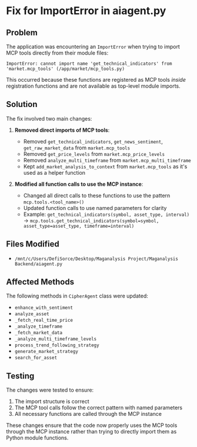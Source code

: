 # Fix for ImportError in aiagent.py

## Problem

The application was encountering an `ImportError` when trying to import MCP tools directly from their module files:

```
ImportError: cannot import name 'get_technical_indicators' from 'market.mcp_tools' (/app/market/mcp_tools.py)
```

This occurred because these functions are registered as MCP tools *inside* registration functions and are not available as top-level module imports.

## Solution

The fix involved two main changes:

1. **Removed direct imports of MCP tools**:
   - Removed `get_technical_indicators`, `get_news_sentiment`, `get_raw_market_data` from `market.mcp_tools`
   - Removed `get_price_levels` from `market.mcp_price_levels`
   - Removed `analyze_multi_timeframe` from `market.mcp_multi_timeframe`
   - Kept `add_market_analysis_to_context` from `market.mcp_tools` as it's used as a helper function

2. **Modified all function calls to use the MCP instance**:
   - Changed all direct calls to these functions to use the pattern `mcp.tools.<tool_name>()`
   - Updated function calls to use named parameters for clarity
   - Example: `get_technical_indicators(symbol, asset_type, interval)` → `mcp.tools.get_technical_indicators(symbol=symbol, asset_type=asset_type, timeframe=interval)`

## Files Modified

- `/mnt/c/Users/DefiSorce/Desktop/Maganalysis Project/Maganalysis Backend/aiagent.py`

## Affected Methods

The following methods in `CipherAgent` class were updated:
- `enhance_with_sentiment`
- `analyze_asset`
- `_fetch_real_time_price`
- `_analyze_timeframe`
- `_fetch_market_data`
- `_analyze_multi_timeframe_levels`
- `process_trend_following_strategy`
- `generate_market_strategy`
- `search_for_asset`

## Testing

The changes were tested to ensure:
1. The import structure is correct
2. The MCP tool calls follow the correct pattern with named parameters
3. All necessary functions are called through the MCP instance

These changes ensure that the code now properly uses the MCP tools through the MCP instance rather than trying to directly import them as Python module functions.